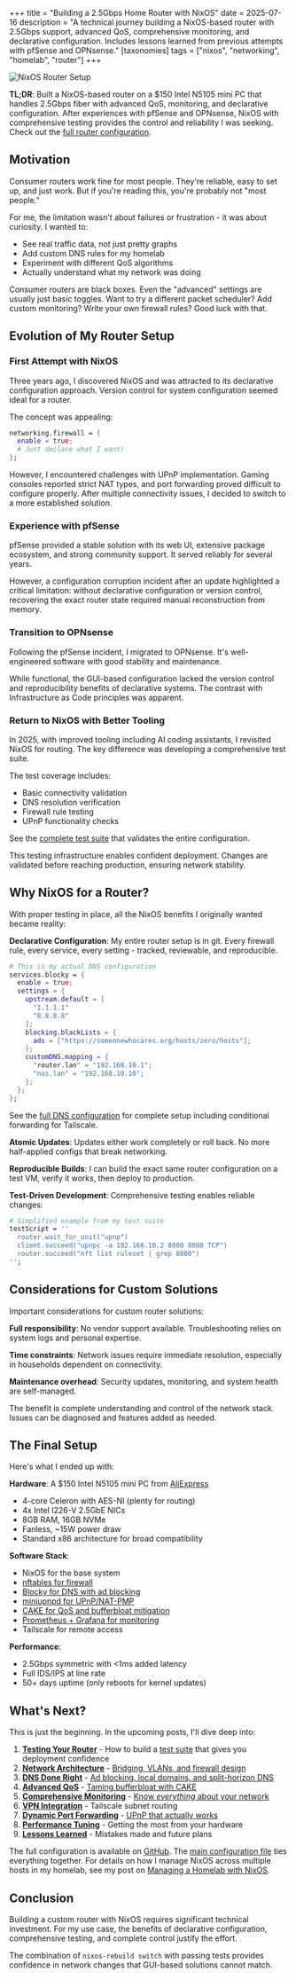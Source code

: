 +++
title = "Building a 2.5Gbps Home Router with NixOS"
date = 2025-07-16
description = "A technical journey building a NixOS-based router with 2.5Gbps support, advanced QoS, comprehensive monitoring, and declarative configuration. Includes lessons learned from previous attempts with pfSense and OPNsense."
[taxonomies]
tags = ["nixos", "networking", "homelab", "router"]
+++

![NixOS Router Setup](/images/nixos-router-hero.png)

**TL;DR**: Built a NixOS-based router on a $150 Intel N5105 mini PC that handles 2.5Gbps fiber with advanced QoS, monitoring, and declarative configuration. After experiences with pfSense and OPNsense, NixOS with comprehensive testing provides the control and reliability I was seeking. Check out the [full router configuration](https://github.com/arsfeld/nixos/tree/master/hosts/router).

## Motivation

Consumer routers work fine for most people. They're reliable, easy to set up, and just work. But if you're reading this, you're probably not "most people."

For me, the limitation wasn't about failures or frustration - it was about curiosity. I wanted to:

- See real traffic data, not just pretty graphs
- Add custom DNS rules for my homelab
- Experiment with different QoS algorithms
- Actually understand what my network was doing

Consumer routers are black boxes. Even the "advanced" settings are usually just basic toggles. Want to try a different packet scheduler? Add custom monitoring? Write your own firewall rules? Good luck with that.

## Evolution of My Router Setup

### First Attempt with NixOS

Three years ago, I discovered NixOS and was attracted to its declarative configuration approach. Version control for system configuration seemed ideal for a router.

The concept was appealing:
```nix
networking.firewall = {
  enable = true;
  # Just declare what I want!
};
```

However, I encountered challenges with UPnP implementation. Gaming consoles reported strict NAT types, and port forwarding proved difficult to configure properly. After multiple connectivity issues, I decided to switch to a more established solution.

### Experience with pfSense

pfSense provided a stable solution with its web UI, extensive package ecosystem, and strong community support. It served reliably for several years.

However, a configuration corruption incident after an update highlighted a critical limitation: without declarative configuration or version control, recovering the exact router state required manual reconstruction from memory.

### Transition to OPNsense

Following the pfSense incident, I migrated to OPNsense. It's well-engineered software with good stability and maintenance.

While functional, the GUI-based configuration lacked the version control and reproducibility benefits of declarative systems. The contrast with Infrastructure as Code principles was apparent.

### Return to NixOS with Better Tooling

In 2025, with improved tooling including AI coding assistants, I revisited NixOS for routing. The key difference was developing a comprehensive test suite.

The test coverage includes:
- Basic connectivity validation
- DNS resolution verification
- Firewall rule testing
- UPnP functionality checks

See the [complete test suite](https://github.com/arsfeld/nixos/blob/master/tests/router-test.nix) that validates the entire configuration.

This testing infrastructure enables confident deployment. Changes are validated before reaching production, ensuring network stability.

## Why NixOS for a Router?

With proper testing in place, all the NixOS benefits I originally wanted became reality:

**Declarative Configuration**: My entire router setup is in git. Every firewall rule, every service, every setting - tracked, reviewable, and reproducible.

```nix
# This is my actual DNS configuration
services.blocky = {
  enable = true;
  settings = {
    upstream.default = [
      "1.1.1.1"
      "8.8.8.8"
    ];
    blocking.blackLists = {
      ads = ["https://someonewhocares.org/hosts/zero/hosts"];
    };
    customDNS.mapping = {
      "router.lan" = "192.168.10.1";
      "nas.lan" = "192.168.10.10";
    };
  };
};
```

See the [full DNS configuration](https://github.com/arsfeld/nixos/tree/master/hosts/router/dns.nix) for complete setup including conditional forwarding for Tailscale.

**Atomic Updates**: Updates either work completely or roll back. No more half-applied configs that break networking.

**Reproducible Builds**: I can build the exact same router configuration on a test VM, verify it works, then deploy to production.

**Test-Driven Development**: Comprehensive testing enables reliable changes:

```nix
# Simplified example from my test suite
testScript = ''
  router.wait_for_unit("upnp")
  client.succeed("upnpc -a 192.168.10.2 8080 8080 TCP")
  router.succeed("nft list ruleset | grep 8080")
'';
```

## Considerations for Custom Solutions

Important considerations for custom router solutions:

**Full responsibility**: No vendor support available. Troubleshooting relies on system logs and personal expertise.

**Time constraints**: Network issues require immediate resolution, especially in households dependent on connectivity.

**Maintenance overhead**: Security updates, monitoring, and system health are self-managed.

The benefit is complete understanding and control of the network stack. Issues can be diagnosed and features added as needed.

## The Final Setup

Here's what I ended up with:

**Hardware**: A $150 Intel N5105 mini PC from [AliExpress](https://www.aliexpress.com/item/1005004822012472.html)
- 4-core Celeron with AES-NI (plenty for routing)
- 4x Intel I226-V 2.5GbE NICs
- 8GB RAM, 16GB NVMe
- Fanless, ~15W power draw
- Standard x86 architecture for broad compatibility

**Software Stack**:
- NixOS for the base system
- [nftables for firewall](https://github.com/arsfeld/nixos/tree/master/hosts/router/networking.nix)
- [Blocky for DNS with ad blocking](https://github.com/arsfeld/nixos/tree/master/hosts/router/dns.nix)
- [miniupnpd for UPnP/NAT-PMP](https://github.com/arsfeld/nixos/tree/master/hosts/router/upnp.nix)
- [CAKE for QoS and bufferbloat mitigation](https://github.com/arsfeld/nixos/tree/master/hosts/router/qos.nix)
- [Prometheus + Grafana for monitoring](https://github.com/arsfeld/nixos/tree/master/hosts/router/monitoring.nix)
- Tailscale for remote access

**Performance**: 
- 2.5Gbps symmetric with <1ms added latency
- Full IDS/IPS at line rate
- 50+ days uptime (only reboots for kernel updates)

## What's Next?

This is just the beginning. In the upcoming posts, I'll dive deep into:

1. **[Testing Your Router](#)** - How to build a [test suite](https://github.com/arsfeld/nixos/blob/master/tests/router-test.nix) that gives you deployment confidence
2. **[Network Architecture](#)** - [Bridging, VLANs, and firewall design](https://github.com/arsfeld/nixos/tree/master/hosts/router/networking.nix)
3. **[DNS Done Right](#)** - [Ad blocking, local domains, and split-horizon DNS](https://github.com/arsfeld/nixos/tree/master/hosts/router/dns.nix)
4. **[Advanced QoS](#)** - [Taming bufferbloat with CAKE](https://github.com/arsfeld/nixos/tree/master/hosts/router/qos.nix)
5. **[Comprehensive Monitoring](#)** - [Know *everything* about your network](https://github.com/arsfeld/nixos/tree/master/hosts/router/monitoring.nix)
6. **[VPN Integration](#)** - Tailscale subnet routing
7. **[Dynamic Port Forwarding](#)** - [UPnP that actually works](https://github.com/arsfeld/nixos/tree/master/hosts/router/upnp.nix)
8. **[Performance Tuning](#)** - Getting the most from your hardware
9. **[Lessons Learned](#)** - Mistakes made and future plans

The full configuration is available on [GitHub](https://github.com/arsfeld/nixos/tree/master/hosts/router). The [main configuration file](https://github.com/arsfeld/nixos/tree/master/hosts/router/configuration.nix) ties everything together. For details on how I manage NixOS across multiple hosts in my homelab, see my post on [Managing a Homelab with NixOS](https://blog.arsfeld.dev/posts/managing-homelab-with-nixos/).

## Conclusion

Building a custom router with NixOS requires significant technical investment. For my use case, the benefits of declarative configuration, comprehensive testing, and complete control justify the effort.

The combination of `nixos-rebuild switch` with passing tests provides confidence in network changes that GUI-based solutions cannot match.